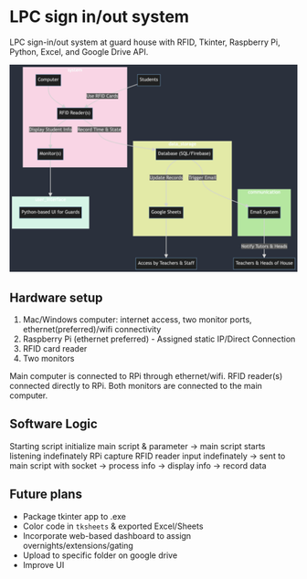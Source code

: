 # LPC sign in/out system
LPC sign-in/out system at guard house with RFID, Tkinter, Raspberry Pi, Python, Excel, and Google Drive API.

![alt text](InitialPlanning.png)

## Hardware setup
1. Mac/Windows computer: internet access, two monitor ports, ethernet(preferred)/wifi connectivity
2. Raspberry Pi (ethernet preferred) - Assigned static IP/Direct Connection
3. RFID card reader
4. Two monitors

Main computer is connected to RPi through ethernet/wifi.
RFID reader(s) connected directly to RPi.
Both monitors are connected to the main computer.

## Software Logic
Starting script initialize main script & parameter -> main script starts listening indefinately
RPi capture RFID reader input indefinately -> sent to main script with socket -> process info -> display info -> record data 

## Future plans
- Package tkinter app to .exe
- Color code in `tksheets` & exported Excel/Sheets
- Incorporate web-based dashboard to assign overnights/extensions/gating
- Upload to specific folder on google drive
- Improve UI 


